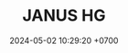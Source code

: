 ---
layout: teamCard
permalink: /team/:title.html
categories: LI LI1 LI2 LI3 LI4 LI5 LI6 LI7 LI8 LI9 LI10 LI11
maincover: /assets/logos/JANUS HG.png
puntosLJMAYO24:
date: 2024-05-02 10:29:20 +0700
rango: ORO
title: JANUS HG
route: /liga-indigo-platino
tag: johto042024
color: black
puntosLJ202404: 12
grupo: sur
background: '#F16C38'
cover: /assets/backCard.png
team: JANUS HG
ID: JNS
puntos: 17
pj: 6
#PARTIDO 1
j1: RONDA 1
p1: JNS
pp1: SOJ
r1: 3
bg1: rock
rr1: 0
pt1: 3
pj1: 1
#PARTIDO 2
j2: RONDA 2
p2: JNS
pp2: CS
bg2: rock
r2: 
rr2: 
pt2: 0
pj2: 0
#PARTIDO 3
j3: RONDA 3
p3: JNS
pp3: HG BETA
bg3: rock
r3: 3
rr3: 0
pt3: 3
pj3: 1
#PARTIDO 4
j4: RONDA 4
p4: JNS
pp4: RNT
bg4: rock
r4: 2
rr4: 1
pt4: 2
pj4: 1
#PARTIDO 5
j5: RONDA 5
p5: JNS
pp5: HG OL
bg5: rock
r5: 3
rr5: 0
pt5: 3
pj5: 1
#PARTIDO 6
j6: RONDA 6
p6: JNS
pp6: I2A
bg6: rock
r6: 
rr6: 
pt6: 0
pj6: 0
#PARTIDO 7
j7: RONDA 7
p7:  JNS
pp7: EK
bg7: rock
r7: 3
rr7: 0
pt7: 3
pj7: 1
#PARTIDO 8
j8: RONDA 8
p8:  JNS
pp8: TAE
bg8: rock
rr8: 
r8: 
pt8: 0
pj8: 0
#PARTIDO 9
j9: RONDA 9
p9:  JNS
pp9: NL
bg9: rock
r9: 
rr9: 
pt9: 0
pj9: 0
#PARTIDO 10
j10: RONDA 10
p10: JNS
pp10: GOD
bg10: rock
r10: 3
rr10: 0
pt10: 3
pj10: 1
#PARTIDO 11
j11: RONDA 11
p11: JNS
pp11: NS
bg11: rock
r11: 
rr11:
pt11: 0
pj11: 0
stream: <i class="fa-brands fa-twitch text-white"></i>
dia: 28
hora: '22:10'
---